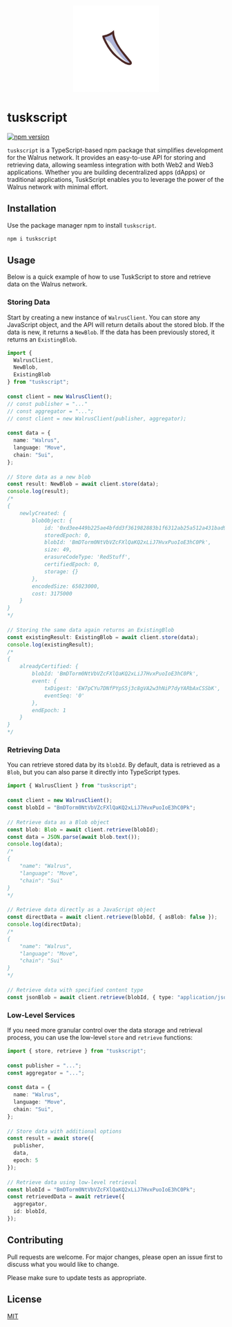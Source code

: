 <p align="center">
  <img src="https://raw.githubusercontent.com/SovaSniper/tuskscript/master/icon.png" width="200" />
</p>

# tuskscript

<a href="https://www.npmjs.com/package/tuskscript">
    <img src="https://badge.fury.io/js/tuskscript.svg" alt="npm version" height="18">
</a>

`tuskscript` is a TypeScript-based npm package that simplifies development for the Walrus network. It provides an easy-to-use API for storing and retrieving data, allowing seamless integration with both Web2 and Web3 applications. Whether you are building decentralized apps (dApps) or traditional applications, TuskScript enables you to leverage the power of the Walrus network with minimal effort.

## Installation

Use the package manager npm to install `tuskscript`.

```bash
npm i tuskscript
```

## Usage

Below is a quick example of how to use TuskScript to store and retrieve data on the Walrus network.

### Storing Data

Start by creating a new instance of `WalrusClient`. You can store any JavaScript object, and the API will return details about the stored blob. If the data is new, it returns a `NewBlob`. If the data has been previously stored, it returns an `ExistingBlob`.

```typescript
import { 
  WalrusClient,
  NewBlob,
  ExistingBlob
} from "tuskscript";

const client = new WalrusClient();
// const publisher = "..."
// const aggregator = "...";
// const client = new WalrusClient(publisher, aggregator);

const data = {
  name: "Walrus",
  language: "Move",
  chain: "Sui",
};

// Store data as a new blob
const result: NewBlob = await client.store(data);
console.log(result);
/*
{
    newlyCreated: {
        blobObject: {
            id: '0xd3ee449b225ae4bfdd3f361982883b1f6312ab25a512a431bad99c87ff12c844',
            storedEpoch: 0,
            blobId: 'BmDTorm0NtVbVZcFXlQaKQ2xLiJ7HvxPuoIoE3hC0Pk',
            size: 49,
            erasureCodeType: 'RedStuff',
            certifiedEpoch: 0,
            storage: {}
        },
        encodedSize: 65023000,
        cost: 3175000
    }
}
*/

// Storing the same data again returns an ExistingBlob
const existingResult: ExistingBlob = await client.store(data);
console.log(existingResult);
/*
{
    alreadyCertified: {
        blobId: 'BmDTorm0NtVbVZcFXlQaKQ2xLiJ7HvxPuoIoE3hC0Pk',
        event: {
            txDigest: 'EW7pCYu7DNfPYpS5j3c8gVA2w3hNiP7dyYARbAxCSSbK',
            eventSeq: '0'
        },
        endEpoch: 1
    }
}
*/
```

### Retrieving Data

You can retrieve stored data by its `blobId`. By default, data is retrieved as a `Blob`, but you can also parse it directly into TypeScript types.

```typescript
import { WalrusClient } from "tuskscript";

const client = new WalrusClient();
const blobId = "BmDTorm0NtVbVZcFXlQaKQ2xLiJ7HvxPuoIoE3hC0Pk";

// Retrieve data as a Blob object
const blob: Blob = await client.retrieve(blobId);
const data = JSON.parse(await blob.text());
console.log(data);
/*
{
    "name": "Walrus",
    "language": "Move",
    "chain": "Sui"
}
*/

// Retrieve data directly as a JavaScript object
const directData = await client.retrieve(blobId, { asBlob: false });
console.log(directData);
/*
{
    "name": "Walrus",
    "language": "Move",
    "chain": "Sui"
}
*/

// Retrieve data with specified content type
const jsonBlob = await client.retrieve(blobId, { type: "application/json" });
```

### Low-Level Services

If you need more granular control over the data storage and retrieval process, you can use the low-level `store` and `retrieve` functions:

```typescript
import { store, retrieve } from "tuskscript";

const publisher = "...";
const aggregator = "...";

const data = {
  name: "Walrus",
  language: "Move",
  chain: "Sui",
};

// Store data with additional options
const result = await store({
  publisher,
  data,
  epoch: 5
});

// Retrieve data using low-level retrieval
const blobId = "BmDTorm0NtVbVZcFXlQaKQ2xLiJ7HvxPuoIoE3hC0Pk";
const retrievedData = await retrieve({
  aggregator,
  id: blobId,
});
```

## Contributing

Pull requests are welcome. For major changes, please open an issue first
to discuss what you would like to change.

Please make sure to update tests as appropriate.

## License

[MIT](https://choosealicense.com/licenses/mit/)